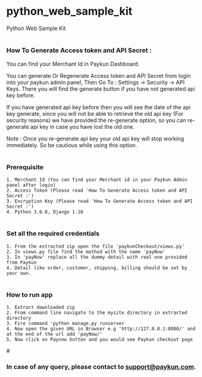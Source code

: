 # python_web_sample_kit
Python Web Sample Kit
# <h3>How To Generate Access token and API Secret :</h3>
You can find your Merchant Id in Paykun Dashboard.

You can generate Or Regenerate Access token and API Secret from login into your paykun admin panel, Then Go To : Settings -> Security -> API Keys. There you will find the generate button if you have not generated api key before.

If you have generated api key before then you will see the date of the api key generate, since you will not be able to retrieve the old api key (For security reasons) we have provided the re-generate option, so you can re-generate api key in case you have lost the old one.

Note : Once you re-generate api key your old api key will stop working immediately. So be cautious while using this option.

# <h3>Prerequisite</h3>
    1. Merchant Id (You can find your Merchant id in your Paykun Admin panel after login)
    2. Access Token (Please read 'How To Generate Access token and API Secret :')
    3. Encryption Key (Please read 'How To Generate Access token and API Secret :')
    4. Python 3.6.0, Django 1.10

# <h3>Set all the required credentials</h3>
    1. From the extracted zip open the file 'paykunCheckout/views.py'
    2. In views.py file find the method with the name 'payNow'
    3. In 'payNow' replace all the dummy detail with real one provided from Paykun
    4. Detail like order, customer, shipping, billing should be set by your own.
    
# <h3>How to run app</h3>
    1. Extract downloaded zip
    2. From command line navigate to the mysite directory in extracted directory
    3. Fire command 'python manage.py runserver
    4. Now open the given URL in Browser e.g 'http://127.0.0.1:8000/' and at the end of the url add 'payNow/'
    5. Now click on Paynow button and you would see Paykun checkout page
  
#<h3> In case of any query, please contact to support@paykun.com.</h3>